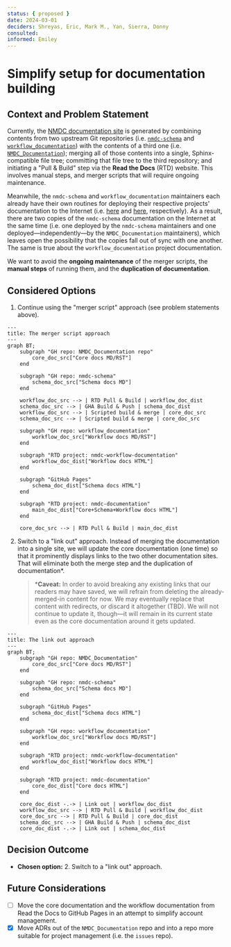 ```yaml
---
status: { proposed }
date: 2024-03-01
deciders: Shreyas, Eric, Mark M., Yan, Sierra, Donny
consulted:
informed: Emiley
---
```


# Simplify setup for documentation building

## Context and Problem Statement

Currently, the [NMDC documentation site](https://nmdc-documentation.readthedocs.io/) is generated by combining contents from two upstream Git repositories (i.e. [`nmdc-schema`](https://github.com/microbiomedata/nmdc-schema/) and [`workflow_documentation`](https://github.com/microbiomedata/workflow_documentation)) with the contents of a third one (i.e. [`NMDC_Documentation`](https://github.com/microbiomedata/NMDC_documentation)); merging all of those contents into a single, Sphinx-compatible file tree; committing that file tree to the third repository; and initiating a "Pull & Build" step via the **Read the Docs** (RTD) website. This involves manual steps, and merger scripts that will require ongoing maintenance.

Meanwhile, the `nmdc-schema` and `workflow_documentation` maintainers each already have their own routines for deploying their respective projects' documentation to the Internet (i.e. [here](https://microbiomedata.github.io/nmdc-schema/) and [here](https://nmdc-workflow-documentation.readthedocs.io/), respectively). As a result, there are two copies of the `nmdc-schema` documentation on the Internet at the same time (i.e. one deployed by the `nmdc-schema` maintainers and one deployed—independently—by the `NMDC_Documentation` maintainers), which leaves open the possibility that the copies fall out of sync with one another. The same is true about the `workflow_documentation` project documentation.

We want to avoid the **ongoing maintenance** of the merger scripts, the **manual steps** of running them, and the **duplication of documentation**.

## Considered Options

1. Continue using the "merger script" approach (see problem statements above).

```mermaid
---
title: The merger script approach
---
graph BT;
    subgraph "GH repo: NMDC_Documentation repo"
        core_doc_src["Core docs MD/RST"]
    end

    subgraph "GH repo: nmdc-schema"
        schema_doc_src["Schema docs MD"]
    end

    workflow_doc_src --> | RTD Pull & Build | workflow_doc_dist
    schema_doc_src --> | GHA Build & Push | schema_doc_dist
    workflow_doc_src --> | Scripted build & merge | core_doc_src
    schema_doc_src --> | Scripted build & merge | core_doc_src
    
    subgraph "GH repo: workflow_documentation"
        workflow_doc_src["Workflow docs MD/RST"]
    end

    subgraph "RTD project: nmdc-workflow-documentation"
        workflow_doc_dist["Workflow docs HTML"]
    end

    subgraph "GitHub Pages"
        schema_doc_dist["Schema docs HTML"]
    end

    subgraph "RTD project: nmdc-documentation"
        main_doc_dist["Core+Schema+Workflow docs HTML"]
    end

    core_doc_src --> | RTD Pull & Build | main_doc_dist
```

2. Switch to a "link out" approach. Instead of merging the documentation into a single site, we will update the core documentation (one time) so that it prominently displays links to the two other documentation sites. That will eliminate both the merge step and the duplication of documentation\*. 

   > \***Caveat:** In order to avoid breaking any existing links that our readers may have saved, we will refrain from deleting the already-merged-in content for now. We may eventually replace that content with redirects, or discard it altogether (TBD). We will not continue to update it, though—it will remain in its current state even as the core documentation around it gets updated.

```mermaid
---
title: The link out approach
---
graph BT;
    subgraph "GH repo: NMDC_Documentation"
        core_doc_src["Core docs MD/RST"]
    end

    subgraph "GH repo: nmdc-schema"
        schema_doc_src["Schema docs MD"]
    end

    subgraph "GitHub Pages"
        schema_doc_dist["Schema docs HTML"]
    end

    subgraph "GH repo: workflow_documentation"
        workflow_doc_src["Workflow docs MD/RST"]
    end

    subgraph "RTD project: nmdc-workflow-documentation"
        workflow_doc_dist["Workflow docs HTML"]
    end

    subgraph "RTD project: nmdc-documentation"
        core_doc_dist["Core docs HTML"]
    end

    core_doc_dist -.-> | Link out | workflow_doc_dist
    workflow_doc_src --> | RTD Pull & Build | workflow_doc_dist
    core_doc_src --> | RTD Pull & Build | core_doc_dist
    schema_doc_src --> | GHA Build & Push | schema_doc_dist
    core_doc_dist -.-> | Link out | schema_doc_dist
```

## Decision Outcome

- **Chosen option:** 2. Switch to a "link out" approach.

## Future Considerations

- [ ] Move the core documentation and the workflow documentation from Read the Docs to GitHub Pages in an attempt to simplify account management.
- [x] Move ADRs out of the `NMDC_Documentation` repo and into a repo more suitable for project management (i.e. the `issues` repo).
